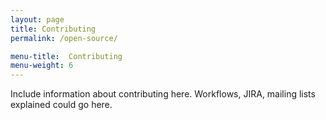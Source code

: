 ```yaml
---
layout: page 
title: Contributing
permalink: /open-source/

menu-title:  Contributing
menu-weight: 6
---
```


Include information about contributing here.  Workflows, JIRA, mailing lists explained could go here.


